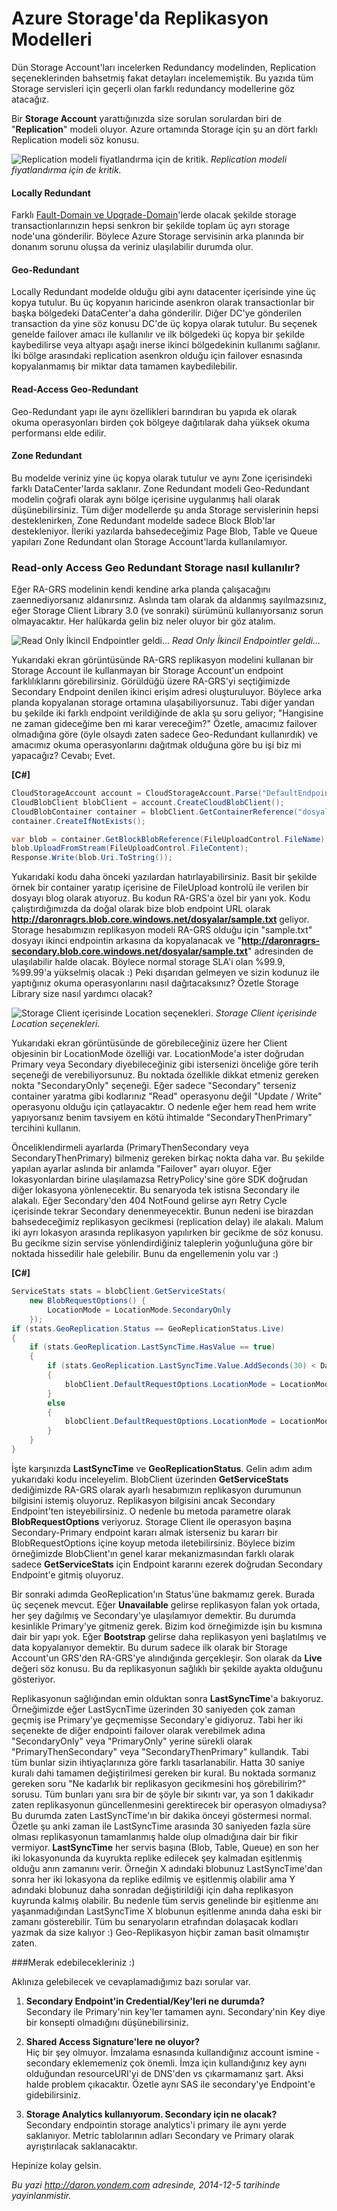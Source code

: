 # Azure Storage'da Replikasyon Modelleri 

Dün Storage Account'ları incelerken Redundancy modelinden, Replication seçeneklerinden bahsetmiş fakat detayları incelememiştik. Bu yazıda tüm Storage servisleri için geçerli olan farklı redundancy modellerine göz atacağız.

Bir **Storage Account** yarattığınızda size sorulan sorulardan biri de "**Replication**" modeli oluyor. Azure ortamında Storage için şu an dört farklı Replication modeli söz konusu.

![Replication modeli fiyatlandırma için de kritik.](media/Azure_Storage_da_Replikasyon_Modelleri/blob_ragrs.png)
*Replication modeli fiyatlandırma için de kritik.*

#### Locally Redundant    

Farklı [Fault-Domain ve Upgrade-Domain](http://daron.yondem.com/software/post/Fault_ve_Update_Domain_SDK2_2)'lerde olacak şekilde storage transactionlarınızın hepsi senkron bir şekilde toplam üç ayrı storage node'una gönderilir. Böylece Azure Storage servisinin arka planında bir donanım sorunu oluşsa da veriniz ulaşılabilir durumda olur.

#### Geo-Redundant    

Locally Redundant modelde olduğu gibi aynı datacenter içerisinde yine üç kopya tutulur. Bu üç kopyanın haricinde asenkron olarak transactionlar bir başka bölgedeki DataCenter'a daha gönderilir. Diğer DC'ye gönderilen transaction da yine söz konusu DC'de üç kopya olarak tutulur. Bu seçenek genelde failover amacı ile kullanılır ve ilk bölgedeki üç kopya bir şekilde kaybedilirse veya altyapı aşağı inerse ikinci bölgedekinin kullanımı sağlanır. İki bölge arasındaki replication asenkron olduğu için failover esnasında kopyalanmamış bir miktar data tamamen kaybedilebilir.

#### Read-Access Geo-Redundant    

Geo-Redundant yapı ile aynı özellikleri barındıran bu yapıda ek olarak okuma operasyonları birden çok bölgeye dağıtılarak daha yüksek okuma performansı elde edilir.

#### Zone Redundant    


Bu modelde veriniz yine üç kopya olarak tutulur ve aynı Zone içerisindeki farklı DataCenter'larda saklanır. Zone Redundant modeli Geo-Redundant modelin çoğrafi olarak aynı bölge içerisine uygulanmış hali olarak düşünebilirsiniz. Tüm diğer modellerde şu anda Storage servislerinin hepsi desteklenirken, Zone Redundant modelde sadece Block Blob'lar destekleniyor. İleriki yazılarda bahsedeceğimiz Page Blob, Table ve Queue yapıları Zone Redundant olan Storage Account'larda kullanılamıyor.

### Read-only Access Geo Redundant Storage nasıl kullanılır?  

Eğer RA-GRS modelinin kendi kendine arka planda çalışacağını zaennediyorsanız aldanırsınız. Aslında tam olarak da aldanmış sayılmazsınız, eğer Storage Client Library 3.0 (ve sonraki) sürümünü kullanıyorsanız sorun olmayacaktır. Her halükarda gelin biz neler oluyor bir göz atalım. 

![Read Only İkincil Endpointler geldi...](media/Azure_Storage_da_Replikasyon_Modelleri/blob_ragrs_2.png)
*Read Only İkincil Endpointler geldi...*

Yukarıdaki ekran görüntüsünde RA-GRS replikasyon modelini kullanan bir Storage Account ile kullanmayan bir Storage Account'un endpoint farklılıklarını görebilirsiniz. Görüldüğü üzere RA-GRS'yi seçtiğimizde Secondary Endpoint denilen ikinci erişim adresi oluşturuluyor. Böylece arka planda kopyalanan storage ortamına ulaşabiliyorsunuz. Tabi diğer yandan bu şekilde iki farklı endpoint verildiğinde de akla şu soru geliyor; "Hangisine ne zaman gideceğime ben mi karar vereceğim?" Özetle, amacımız failover olmadığına göre (öyle olsaydı zaten sadece Geo-Redundant kullanırdık) ve amacımız okuma operasyonlarını dağıtmak olduğuna göre bu işi biz mi yapacağız? Cevabı; Evet.

**[C#]**

```cs
CloudStorageAccount account = CloudStorageAccount.Parse("DefaultEndpointsProtocol=http;AccountName=daronragrs;AccountKey=DRxxxaPXg==;");
CloudBlobClient blobClient = account.CreateCloudBlobClient();
CloudBlobContainer container = blobClient.GetContainerReference("dosyalar");
container.CreateIfNotExists();

var blob = container.GetBlockBlobReference(FileUploadControl.FileName);
blob.UploadFromStream(FileUploadControl.FileContent);
Response.Write(blob.Uri.ToString());
```

Yukarıdaki kodu daha önceki yazılardan hatırlayabilirsiniz. Basit bir şekilde örnek bir container yaratıp içerisine de FileUpload kontrolü ile verilen bir dosyayı blog olarak atıyoruz. Bu kodun RA-GRS'a özel bir yanı yok. Kodu çalıştırdığımızda da doğal olarak bize blob endpoint URL olarak **http://daronragrs.blob.core.windows.net/dosyalar/sample.txt** geliyor. Storage hesabımızın replikasyon modeli RA-GRS olduğu için "sample.txt" dosyayı ikinci endpointin arkasına da kopyalanacak ve "**http://daronragrs-secondary.blob.core.windows.net/dosyalar/sample.txt**" adresinden de ulaşılabilir halde olacak. Böylece normal storage SLA'i olan %99.9, %99.99'a yükselmiş olacak :) Peki dışarıdan gelmeyen ve sizin kodunuz ile yaptığınız okuma operasyonlarını nasıl dağıtacaksınız? Özetle Storage Library size nasıl yardımcı olacak?

![Storage Client içerisinde Location seçenekleri.](media/Azure_Storage_da_Replikasyon_Modelleri/blob_ragrs_3.png)
*Storage Client içerisinde Location seçenekleri.*

Yukarıdaki ekran görüntüsünde de görebileceğiniz üzere her Client objesinin bir LocationMode özelliği var. LocationMode'a ister doğrudan Primary veya Secondary diyebileceğiniz gibi istersenizi önceliğe göre terih seçeneği de verebiliyorsunuz. Bu noktada özellikle dikkat etmeniz gereken nokta "SecondaryOnly" seçeneği. Eğer sadece "Secondary" terseniz container yaratma gibi kodlarınız "Read" operasyonu değil "Update / Write" operasyonu olduğu için çatlayacaktır. O nedenle eğer hem read hem write yapıyorsanız benim tavsiyem en kötü ihtimalde "SecondaryThenPrimary" tercihini kullanın.

Önceliklendirmeli ayarlarda (PrimaryThenSecondary veya SecondaryThenPrimary) bilmeniz gereken birkaç nokta daha var. Bu şekilde yapılan ayarlar aslında bir anlamda "Failover" ayarı oluyor. Eğer lokasyonlardan birine ulaşılamazsa RetryPolicy'sine göre SDK doğrudan diğer lokasyona yönlenecektir. Bu senaryoda tek istisna Secondary ile alakalı. Eğer Secondary'den 404 NotFound gelirse ayrı Retry Cycle içerisinde tekrar Secondary denenmeyecektir. Bunun nedeni ise birazdan bahsedeceğimiz replikasyon gecikmesi (replication delay) ile alakalı. Malum iki ayrı lokasyon arasında replikasyon yapılırken bir gecikme de söz konusu. Bu gecikme sizin servise yönlendirdiğiniz taleplerin yoğunluğuna göre bir noktada hissedilir hale gelebilir. Bunu da engellemenin yolu var :)

**[C#]**

```cs
ServiceStats stats = blobClient.GetServiceStats(
    new BlobRequestOptions() { 
        LocationMode = LocationMode.SecondaryOnly 
    });
if (stats.GeoReplication.Status == GeoReplicationStatus.Live)
{
    if (stats.GeoReplication.LastSyncTime.HasValue == true)
    {
        if (stats.GeoReplication.LastSyncTime.Value.AddSeconds(30) < DateTime.UtcNow)
        {
            blobClient.DefaultRequestOptions.LocationMode = LocationMode.PrimaryThenSecondary;
        }
        else
        {
            blobClient.DefaultRequestOptions.LocationMode = LocationMode.SecondaryThenPrimary;
        }
    }
} 

```

İşte karşınızda **LastSyncTime** ve **GeoReplicationStatus**. Gelin adım adım yukarıdaki kodu inceleyelim. BlobClient üzerinden **GetServiceStats** dediğimizde RA-GRS olarak ayarlı hesabımızın replikasyon durumunun bilgisini istemiş oluyoruz. Replikasyon bilgisini ancak Secondary Endpoint'ten isteyebilirsiniz. O nedenle bu metoda parametre olarak **BlobRequestOptions** veriyoruz. Storage Client ile operasyon başına Secondary-Primary endpoint kararı almak isterseniz bu kararı bir BlobRequestOptions içine koyup metoda iletebilirsiniz. Böylece bizim örneğimizde BlobClient'ın genel karar mekanizmasından farklı olarak sadece **GetServiceStats** için Endpoint kararını ezerek doğrudan Secondary Endpoint'e gitmiş oluyoruz. 

Bir sonraki adımda GeoReplication'ın Status'üne bakmamız gerek. Burada üç seçenek mevcut. Eğer **Unavailable** gelirse replikasyon falan yok ortada, her şey dağılmış ve Secondary'ye ulaşılamıyor demektir. Bu durumda kesinlikle Primary'ye gitmeniz gerek. Bizim kod örneğimizde işin bu kısmına dair bir yapı yok. Eğer **Bootstrap** gelirse daha replikasyon yeni başlatılmış ve data kopyalanıyor demektir. Bu durum sadece ilk olarak bir Storage Account'un GRS'den RA-GRS'ye alındığında gerçekleşir. Son olarak da **Live** değeri söz konusu. Bu da replikasyonun sağlıklı bir şekilde ayakta olduğunu gösteriyor. 

Replikasyonun sağlığından emin olduktan sonra **LastSyncTime**'a bakıyoruz. Örneğimizde eğer LastSycnTime üzerinden 30 saniyeden çok zaman geçmiş ise Primary'ye geçmemişse Secondary'e gidiyoruz. Tabi her iki seçenekte de diğer endpointi failover olarak verebilmek adına "SecondaryOnly" veya "PrimaryOnly" yerine sürekli olarak "PrimaryThenSecondary" veya "SecondaryThenPrimary" kullandık. Tabi tüm bunlar sizin ihtiyaçlarınıza göre farklı tasarlanabilir. Hatta 30 saniye kuralı dahi tamamen değiştirilmesi gereken bir kural. Bu noktada sormanız gereken soru "Ne kadarlık bir replikasyon gecikmesini hoş görebilirim?" sorusu. Tüm bunları yanı sıra bir de şöyle bir sıkıntı var, ya son 1 dakikadır zaten replikasyonun güncellenmesini gerektirecek bir operasyon olmadıysa? Bu durumda zaten LastSyncTime'ın bir dakika önceyi göstermesi normal. Özetle şu anki zaman ile LastSyncTime arasında 30 saniyeden fazla süre olması replikasyonun tamamlanmış halde olup olmadığına dair bir fikir vermiyor. **LastSyncTime** her servis başına (Blob, Table, Queue) en son her iki lokasyonunda da kuyrukta replike edilecek şey kalmadan eşitlenmiş olduğu anın zamanını verir. Örneğin X adındaki blobunuz LastSyncTime'dan sonra her iki lokasyona da replike edilmiş ve eşitlenmiş olabilir ama Y adındaki blobunuz daha sonradan değiştirildiği için daha replikasyon kuyrunda kalmış olabilir. Bu nedenle tüm servis genelinde bir eşitlenme anı yaşanmadığından LastSyncTime X blobunun eşitlenme anında daha eski bir zamanı gösterebilir. Tüm bu senaryoların etrafından dolaşacak kodları yazmak da size kalıyor :) Geo-Replikasyon hiçbir zaman basit olmamıştır zaten.

###Merak edebilecekleriniz :)  

Aklınıza gelebilecek ve cevaplamadığımız bazı sorular var. 

1. **Secondary Endpoint'in Credential/Key'leri ne durumda?**  
Secondary ile Primary'nin key'ler tamamen aynı. Secondary'nin Key diye bir konsepti olmadığını düşünebilirsiniz.

2. **Shared Access Signature'lere ne oluyor?**  
Hiç bir şey olmuyor. İmzalama esnasında kullandığınız account ismine -secondary eklememeniz çok önemli. İmza için kullandığınız key aynı olduğundan resourceURI'yi de DNS'den vs çıkarmamanız şart. Aksi halde problem çıkacaktır. Özetle aynı SAS ile secondary'ye Endpoint'e gidebilirsiniz.

3. **Storage Analytics kullanıyorum. Secondary için ne olacak?**   
Secondary endpointin storage analytics'i primary ile aynı yerde saklanıyor. Metric tablolarının adları Secondary ve Primary olarak ayrıştırılacak saklanacaktır.

Hepinize kolay gelsin.


*Bu yazi http://daron.yondem.com adresinde, 2014-12-5 tarihinde yayinlanmistir.*